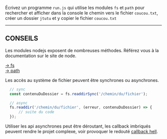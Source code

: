 Écrivez un programme `run.js` qui utilise les modules `fs` et `path` pour rechercher et afficher dans la console le chemin vers le fichier `coucou.txt`, créer un dossier `jtutu` et y copier le fichier `coucou.txt`

---

## CONSEILS

Les modules nodejs exposent de nombreuses méthodes. Référez vous à la documentation sur le site de node.

[-> fs](https://nodejs.org/api/fs.html)  
[-> path](https://nodejs.org/api/path.html)

Les accès au système de fichier peuvent être synchrones ou asynchrones.

```javascript
  // sync
  const contenuDuDossier = fs.readdirSync('/chemin/du/fichier');
```
```javascript
  // async
  fs.readdir('/chemin/du/fichier', (erreur, contenuDuDossier) => {
      // suite du code
  });
```

Utiliser les api asynchrones peut être déroutant, les callback imbriqués peuvent rendre le projet complexe, voir provoquer le redouté [callback hell](http://callbackhell.com/).

